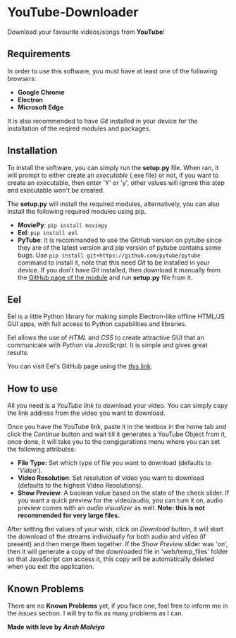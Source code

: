 # YouTube-Downloader
Download your favourite videos/songs from **YouTube**!

## Requirements
In order to use this software, you must have at least one of the following _browsers_:
* **Google Chrome**
* **Electron**
* **Microsoft Edge**

It is also recommended to have _Git_ installed in your device for the installation of the reqired modules and packages.

## Installation
To install the software, you can simply run the **setup.py** file. When ran, it will prompt to either create an _executable_ (.exe file) or not, if you want to create an executable, then enter 'Y' or 'y', other values will ignore this step and executable won't be created.

The **setup.py** will install the required modules, alternatively, you can also install the following required modules using pip.
* **MoviePy**:  `pip install moviepy`
* **Eel**:  `pip install eel`
* **PyTube**:  It is recommanded to use the GitHub version on pytube since they are of the latest version and pip version of pytube contains some bugs. Use `pip install git+https://github.com/pytube/pytube` command to install it, note that this need _Git_ to be installed in your device. If you don't have _Git_ installed, then download it manually from the [GitHub page of the module](https://github.com/pytube/pytube) and run **setup.py** file from it.

## Eel
Eel is a little Python library for making simple Electron-like offline HTML/JS GUI apps, with full access to Python capabilities and libraries.

Eel allows the use of _HTML_ and _CSS_ to create attractive GUI that an communicate with _Python_ via _JavaScript_. It is simple and gives great results.

You can visit Eel's GitHub page using the [this link](https://github.com/ChrisKnott/Eel).

## How to use
All you need is a _YouTube link_ to download your video. You can simply copy the link address from the video you want to download.

Once you have the YouTube link, paste it in the textbox in the home tab and click the _Continue_ button and wait till it generates a YouTube Object from it, once done, it will take you to the congigurations menu where you can set the following attributes: 
* **File Type:** Set which type of file you want to download (defaults to '_Video_').
* **Video Resolution**: Set resolution of video you want to download (defaults to the highest Video Resolutions).
* **Show Preview**: A boolean value based on the state of the check slider. If you want a quick preview for the video/audio, you can turn it on, audio preview comes with an _audio visualizer_ as well. **Note: this is not recommended for very large files.** 

After setting the values of your wish, click on _Download_ button, it will start the download of the streams individually for both audio and video (if present) and then merge them together. 
If the _Show Preview_ slider was 'on', then it will generate a copy of the downloaded file in 'web/temp_files' folder so that JavaScript can access it, this copy will be automatically deleted when you exit the application.

## Known Problems
There are no **Known Problems** yet, if you face one, feel free to inform me in the _issues_ section. I will try to fix as many problems as I can.

**Made with love by _Ansh Malviya_**